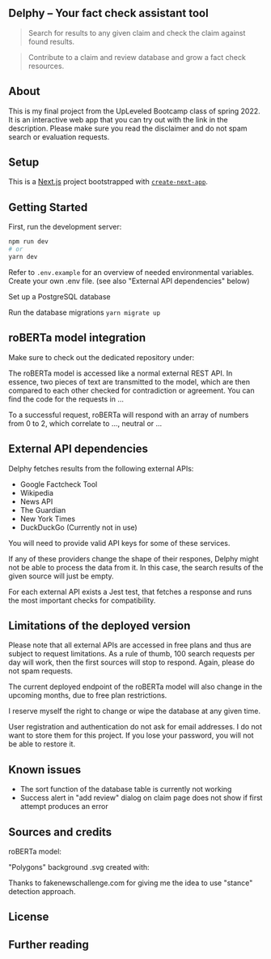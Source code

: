 ## Delphy – Your fact check assistant tool

> Search for results to any given claim and check the claim against found results.

> Contribute to a claim and review database and grow a fact check resources.


## About

This is my final project from the UpLeveled Bootcamp class of spring 2022. It is an interactive web app that you can try out with the link in the description. Please make sure you read the disclaimer and do not spam search or evaluation requests. 


## Setup

This is a [Next.js](https://nextjs.org/) project bootstrapped with [`create-next-app`](https://github.com/vercel/next.js/tree/canary/packages/create-next-app).



## Getting Started

First, run the development server:

```bash
npm run dev
# or
yarn dev
```



Refer to ```.env.example``` for an overview of needed environmental variables. Create your own .env file. (see also "External API dependencies" below)

Set up a PostgreSQL database

Run the database migrations ```yarn migrate up```

## roBERTa model integration
Make sure to check out the dedicated repository under: 

The roBERTa model is accessed like a normal external REST API. In essence, two pieces of text are transmitted to the model, which are then compared to each other checked for contradiction or agreement. You can find the code for the requests in ...

To a successful request, roBERTa will respond with an array of numbers from 0 to 2, which correlate to ..., neutral or ...


## External API dependencies

Delphy fetches results from the following external APIs:

- Google Factcheck Tool
- Wikipedia
- News API
- The Guardian
- New York Times
- DuckDuckGo (Currently not in use)

You will need to provide valid API keys for some of these services.

If any of these providers change the shape of their respones, Delphy might not be able to process the data from it. In this case, the search results of the given source will just be empty.

For each external API exists a Jest test, that fetches a response and runs the most important checks for compatibility.

## Limitations of the deployed version

Please note that all external APIs are accessed in free plans and thus are subject to request limitations. As a rule of thumb, 100 search requests per day will work, then the first sources will stop to respond. Again, please do not spam requests.

The current deployed endpoint of the roBERTa model will also change in the upcoming months, due to free plan restrictions. 

I reserve myself the right to change or wipe the database at any given time. 

User registration and authentication do not ask for email addresses. I do not want to store them for this project. If you lose your password, you will not be able to restore it. 


## Known issues

- The sort function of the database table is currently not working
- Success alert in "add review" dialog on claim page does not show if first attempt produces an error

## Sources and credits

roBERTa model: 

"Polygons" background .svg created with: 

Thanks to fakenewschallenge.com for giving me the idea to use "stance" detection approach.

## License

## Further reading


